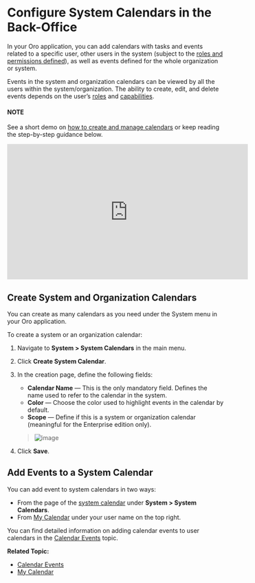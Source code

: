 <a id="user-guide-calendars"></a>

# Configure System Calendars in the Back-Office

In your Oro application, you can add calendars with tasks and events related to a specific user, other users in the system
(subject to the [roles and permissions defined](../user-management/roles/index.md#user-guide-user-management-permissions)), as well as events
defined for the whole organization or system.

Events in the system and organization calendars can be viewed by all the users within the system/organization.
The ability to create, edit, and delete events depends on the user’s [roles](../user-management/roles/index.md#user-guide-user-management-permissions) and [capabilities](../user-management/roles/admin-capabilities.md#admin-capabilities-org-calendar-events).

#### NOTE
See a short demo on <a href="https://academy.oroinc.com/media-library/create-and-manage-calendars#play=fVcOy3TmuQg" target="_blank">how to create and manage calendars</a> or keep reading the step-by-step guidance below.

<iframe width="560" height="315" src="https://www.youtube.com/embed/fVcOy3TmuQg" frameborder="0" allowfullscreen></iframe>

## Create System and Organization Calendars

You can create as many calendars as you need under the System menu in your Oro application.

To create a system or an organization calendar:

1. Navigate to **System > System Calendars** in the main menu.
2. Click **Create System Calendar**.
3. In the creation page, define the following fields:
   * **Calendar Name** — This is the only mandatory field. Defines the name used to refer to the calendar in the system.
   * **Color** — Choose the color used to highlight events in the calendar by default.
   * **Scope** — Define if this is a system or organization calendar (meaningful for the Enterprise edition only).

   > ![image](user/img/system/system_calendars/create_system_cal_new.png)
4. Click **Save**.

<a id="user-guide-calendars-add-event"></a>

## Add Events to a System Calendar

You can add event to system calendars in two ways:

* From the page of the [system calendar](../../activities/calendar-events/create-calendar-event.md#user-guide-activities-events-add-system-calendar) under **System > System Calendars**.
* From [My Calendar](../../activities/calendar-events/create-calendar-event.md#user-guide-activities-events-add-my-calendar) under your user name on the top right.

You can find detailed information on adding calendar events to user calendars in the [Calendar Events](../../activities/calendar-events/create-calendar-event.md#doc-activities-events-actions-add) topic.

**Related Topic:**

* [Calendar Events](../../activities/calendar-events/index.md#doc-activities-events)
* [My Calendar](../../getting-started/user-menu/my-calendar.md#user-guide-calendars-manage)

<!-- fa-bars = fa-navicon -->
<!-- Ic Tiles is used as Set As Default in saved views, and as tiles in display layout options -->
<!-- IcPencil refers to Rename in Commerce and Inline Editing in CRM -->
<!-- Check mark in the square. -->
<!-- SortDesc is also used as drop-down arrow -->
<!-- A -->
<!-- B -->
<!-- C -->
<!-- D -->
<!-- E -->
<!-- F -->
<!-- G -->
<!-- H -->
<!-- I -->
<!-- L -->
<!-- M -->
<!-- P -->
<!-- R -->
<!-- S -->
<!-- T -->
<!-- U -->
<!-- Z -->
